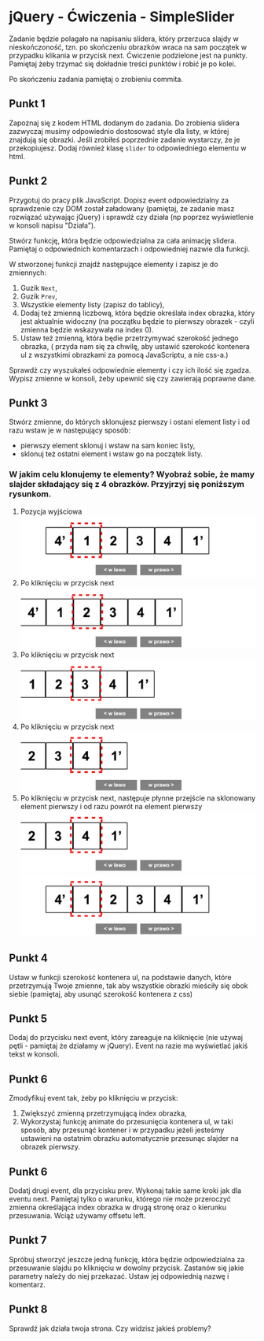 # jQuery - Ćwiczenia - SimpleSlider

Zadanie będzie polagało na napisaniu slidera, który przerzuca slajdy w nieskończoność, tzn. po skończeniu obrazków wraca na sam początek w przypadku klikania w przycisk next. Ćwiczenie podzielone jest na punkty. Pamiętaj żeby trzymać się dokładnie treści punktów i robić je po kolei.

Po skończeniu zadania pamiętaj o zrobieniu commita.

## Punkt 1
Zapoznaj się z kodem HTML dodanym do zadania. Do zrobienia slidera zazwyczaj musimy odpowiednio dostosować style dla listy, w której znajdują się obrazki. Jeśli zrobiłeś poprzednie zadanie wystarczy, że je przekopiujesz. Dodaj również klasę ```slider``` to odpowiedniego elementu w html.


## Punkt 2
Przygotuj do pracy plik JavaScript. Dopisz event odpowiedzialny za sprawdzenie czy DOM został załadowany (pamiętaj, że zadanie masz rozwiązać używając jQuery) i sprawdź czy działa (np poprzez wyświetlenie w konsoli napisu "Działa").

Stwórz funkcję, która będzie odpowiedzialna za cała animację slidera. Pamiętaj o odpowiednich komentarzach i odpowiedniej nazwie dla funkcji.

W stworzonej funkcji znajdź następujące elementy i zapisz je do zmiennych:

1. Guzik `Next`,
2. Guzik `Prev`,
3. Wszystkie elementy listy (zapisz do tablicy),
4. Dodaj też zmienną liczbową, która będzie określała index obrazka, który jest aktualnie widoczny (na początku będzie to pierwszy obrazek - czyli zmienna będzie wskazywała na index 0).
5. Ustaw też zmienną, która będie przetrzymywać szerokość jednego obrazka, ( przyda nam się za chwilę, aby ustawić szerokość kontenera ul z wszystkimi obrazkami za pomocą JavaScriptu, a nie css-a.)

Sprawdż czy wyszukałeś odpowiednie elementy i czy ich ilość się zgadza.
Wypisz zmienne w konsoli, żeby upewnić się czy zawierają poprawne dane.

## Punkt 3
Stwórz zmienne, do których sklonujesz pierwszy i ostani element listy i od razu wstaw je w następujący sposób:
- pierwszy element sklonuj i wstaw na sam koniec listy,
- sklonuj też ostatni element i wstaw go na początek listy.

### W jakim celu klonujemy te elementy? Wyobraź sobie, że mamy slajder składający się z 4 obrazków. Przyjrzyj się poniższym rysunkom.

1. Pozycja wyjściowa
  ![slider1](workshop-img/1.jpg)
2. Po kliknięciu w przycisk next
  ![slider1](workshop-img/2.jpg)
3. Po kliknięciu w przycisk next
  ![slider1](workshop-img/3.jpg)
4. Po kliknięciu w przycisk next
  ![slider1](workshop-img/4.jpg)
4. Po kliknięciu w przycisk next, następuje płynne przejście na sklonowany element pierwszy i od razu powrót na element pierwszy
  ![slider1](workshop-img/4.jpg)
  ![slider1](workshop-img/1.jpg)

## Punkt 4
Ustaw w funkcji szerokość kontenera ul, na podstawie danych, które przetrzymują Twoje zmienne, tak aby wszystkie obrazki mieściły się obok siebie (pamiętaj, aby usunąć szerokość kontenera z css)

## Punkt 5
Dodaj do przycisku next event, który zareaguje na kliknięcie (nie używaj pętli - pamiętaj że działamy w jQuery).
Event na razie ma wyświetlać jakiś tekst w konsoli.

## Punkt 6
Zmodyfikuj event tak, żeby po kliknięciu w przycisk:

1. Zwiększyć zmienną przetrzymującą index obrazka,
2. Wykorzystaj funkcję animate do przesunięcia kontenera ul, w taki sposób, aby przesunąć kontener i w przypadku jeżeli jesteśmy ustawieni na ostatnim obrazku automatycznie przesunąc slajder na obrazek pierwszy.

## Punkt 6
Dodatj drugi event, dla przycisku prev. Wykonaj takie same kroki jak dla eventu next. Pamiętaj tylko o warunku, którego nie może przeroczyć zmienna określająca index obrazka w drugą stronę oraz o kierunku przesuwania. Wciąż używamy offsetu left.

## Punkt 7
Spróbuj stworzyć jeszcze jedną funkcję, która będzie odpowiedzialna za przesuwanie slajdu po kliknięciu w dowolny przycisk.
Zastanów się jakie parametry należy do niej przekazać. Ustaw jej odpowiednią nazwę i komentarz.

## Punkt 8
Sprawdź jak działa twoja strona. Czy widzisz jakieś problemy?
